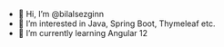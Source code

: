 - 👋 Hi, I’m @bilalsezginn
- 👀 I’m interested in Java, Spring Boot, Thymeleaf etc.  
- 🌱 I’m currently learning Angular 12


<!---
bilalsezginn/bilalsezginn is a ✨ special ✨ repository because its `README.md` (this file) appears on your GitHub profile.
You can click the Preview link to take a look at your changes.
--->
